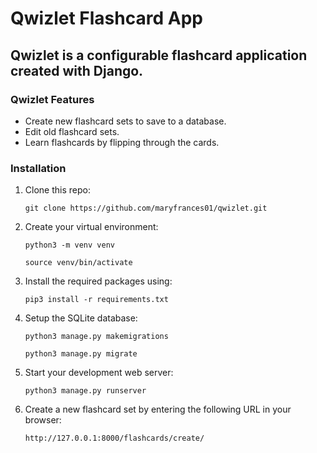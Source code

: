 # Qwizlet Flashcard App

## Qwizlet is a configurable flashcard application created with Django.

### Qwizlet Features
- Create new flashcard sets to save to a database.
- Edit old flashcard sets.
- Learn flashcards by flipping through the cards.

### Installation
1. Clone this repo:

   ```
   git clone https://github.com/maryfrances01/qwizlet.git
   ```
   
2. Create your virtual environment: 

   ```
   python3 -m venv venv
   ```
   ```
   source venv/bin/activate
   ```

3. Install the required packages using:

   ```
   pip3 install -r requirements.txt
   ```

4. Setup the SQLite database:

   ```
   python3 manage.py makemigrations
   ```
   ```
   python3 manage.py migrate
   ```

5. Start your development web server:

   ```
   python3 manage.py runserver
   ```

6. Create a new flashcard set by entering the following URL in your browser:

   ```
   http://127.0.0.1:8000/flashcards/create/
   ```